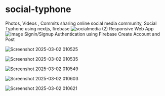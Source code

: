 # social-typhone
Photos, Videos , Commits sharing online social media community, Social Typhone using nextjs, firebase
![socialmedia (2)](https://github.com/user-attachments/assets/d8f1c1af-3894-4765-bee9-c90716f5ac01)
Responsive Web App
![image](https://github.com/user-attachments/assets/dfc40318-648b-4e04-ac4e-fd98003cb6a5)
Signin/Signup Authentication using Firebase
Create Account and Post 

![Screenshot 2025-03-02 010525](https://github.com/user-attachments/assets/c43cf930-3403-4d61-89b1-263ed38e1baf)

![Screenshot 2025-03-02 010535](https://github.com/user-attachments/assets/14ce8c4a-cb6f-49d4-90d0-eb7e8a821361)

![Screenshot 2025-03-02 010549](https://github.com/user-attachments/assets/5276c6c2-65ef-49ab-8590-6605efff4e01)


![Screenshot 2025-03-02 010603](https://github.com/user-attachments/assets/eca53cc1-7a34-478c-9c02-a074b0782975)


![Screenshot 2025-03-02 010621](https://github.com/user-attachments/assets/caa60c12-1073-4d38-b2db-64c11e66f137)

